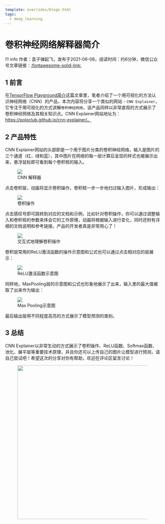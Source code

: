 ```yaml
---
template: overrides/blogs.html
tags:
  - deep_learning
---
```



# 卷积神经网络解释器简介

!!! info
    作者：袁子弹起飞，发布于2021-06-06，阅读时间：约6分钟，微信公众号文章链接：[:fontawesome-solid-link:](https://mp.weixin.qq.com/s?__biz=MzI4Mjk3NzgxOQ==&mid=2247485314&idx=1&sn=02d6f35c358ab4a596f3aaabc2704547&chksm=eb90f4f6dce77de0553c383583e4347835b15c44cf1d142fb028ed450f70e0e65e0528e314d4&token=762444875&lang=zh_CN#rd)


## 1 前言

在[TensorFlow Playground简介](https://mp.weixin.qq.com/s?__biz=MzI4Mjk3NzgxOQ==&mid=2247485294&idx=1&sn=deef8a34853332612aa43bff8de23bf0&chksm=eb90f41adce77d0c78b4c510645f1a04ba7644f7ed53e039b09e91e900f04cfae88a28a2d1e3&token=1726922856&lang=zh_CN#rd)这篇文章里，笔者介绍了一个用可视化的方法认识神经网络（CNN）的产品，本次内容将分享一个类似的网站 - `CNN Explainer`，它专注于用可视化的方式讲解`卷积神经网络`，该产品同样以非常直观的方式展示了卷积神经网络及其相关知识点。CNN Explainer网站地址为：https://poloclub.github.io/cnn-explainer/。

## 2 产品特性

CNN Explainer网站的头部即是一个用于图片分类的卷积神经网络，输入是图片的三个通道（红，绿和蓝），其中图片在网络的每一层计算后呈现的样式也被展示出来，悬浮鼠标即可看到每个卷积核的输入。


<figure>
  <img src="https://cdn.jsdelivr.net/gh/BulletTech2021/Pics/img/1_V/cnn_explainer_home.png"  />
  <figcaption>CNN 解释器</figcaption>
</figure>

点击卷积层，动画将显示卷积操作，卷积核一步一步地扫过输入图片，形成输出：

<figure>
  <img src="https://cdn.jsdelivr.net/gh/BulletTech2021/Pics/img/1_V/conv.png"  />
  <figcaption>卷积操作</figcaption>
</figure>

点击感叹号即可跳转到对应的文档和示例，比如针对卷积操作，你可以通过调整输入和卷积核的参数来体会它的工作原理，动画将根据输入进行变化，同时还附有详细的文档说明和参考链接。产品的开发者真是非常用心了！

<figure>
  <img src="https://cdn.jsdelivr.net/gh/BulletTech2021/Pics/img/1_V/conv_tool.png"  />
  <figcaption>交互式地理解卷积操作</figcaption>
</figure>

卷积层常用的ReLU激活函数的操作示意图和公式也可以通过点击相对应的层展示：

<figure>
  <img src="https://cdn.jsdelivr.net/gh/BulletTech2021/Pics/img/1_V/ReLU.png"  />
  <figcaption>ReLU激活函数示意图</figcaption>
</figure>

同样地，MaxPooling层的示意图和公式也形象地展示了出来，输入里的最大值被取了出来作为输出：


<figure>
  <img src="https://cdn.jsdelivr.net/gh/BulletTech2021/Pics/img/1_V/MaxPooling.png"  />
  <figcaption>Max Pooling示意图</figcaption>
</figure>

最后输出层用不同程度高亮的方式展示了模型预测的类别。

## 3 总结

CNN Explainer以非常生动的方式展示了卷积操作、ReLU函数、Softmax函数、池化、展平层等重要技术原理，并且你还可以上传自己的图片让模型进行预测，请自己尝试吧！希望这次的分享对你有帮助，欢迎在评论区留言讨论！

<figure>
  <img src="https://cdn.jsdelivr.net/gh/BulletTech2021/Pics/2021-6-14/1623639526512-1080P%20(Full%20HD)%20-%20Tail%20Pic.png" width="500" />
</figure>
